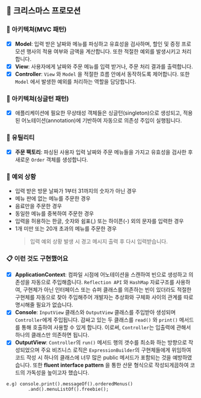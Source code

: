 ## 🚀 크리스마스 프로모션

### 📁 아키텍쳐(MVC 패턴)
- [x] **Model**: 입력 받은 날짜와 메뉴를 파싱하고 유효성을 검사하며, 할인 및 증정 프로모션 행사의 적용 여부와 금액을 계산합니다. 또한 적절한 예외를 발생시키고 처리합니다.
- [x] **View**: 사용자에게 날짜와 주문 메뉴를 입력 받거나, 주문 처리 결과를 출력합니다.
- [x] **Controller**: ```View``` 와 ```Model``` 을 적절한 흐름 안에서 동작하도록 제어합니다. 또한 ```Model``` 에서 발생한 예외를 처리하는 역할을 담당합니다.

### 📁 아키텍쳐(싱글턴 패턴)
- [x] 애플리케이션에 필요한 무상태성 객체들은 싱글턴(singleton)으로 생성되고, 적용된 어노테이션(annotation)에 기반하여 자동으로 의존성 주입이 실행됩니다.

### 🔧 유틸리티
- [x] **주문 팩토리**: 파싱된 사용자 입력 날짜와 주문 메뉴들을 가지고 유효성을 검사한 후 새로운 ```Order``` 객체를 생성합니다.

### 🚨 예외 상황
- 입력 받은 방문 날짜가 1부터 31까지의 숫자가 아닌 경우
- 메뉴 판에 없는 메뉴를 주문한 경우
- 음료만을 주문한 경우
- 동일한 메뉴를 중복하여 주문한 경우
- 입력을 허용하는 한글, 숫자와 쉼표(,) 또는 하이픈(-) 외의 문자를 입력한 경우
- 1개 미만 또는 20개 초과의 메뉴를 주문한 경우
  > 입력 예외 상황 발생 시 경고 메시지 출력 후 다시 입력받습니다.

### 📋 이런 것도 구현했어요
- [x] **ApplicationContext**: 컴파일 시점에 어노테이션을 스캔하여 빈으로 생성하고 의존성을 자동으로 주입해줍니다. ```Reflection API``` 와 ```HashMap``` 자료구조를 사용하여, 구현체가 아닌 인터페이스 또는 슈퍼 클래스를 의존하는 빈이 있더라도 적절한 구현체를 자동으로 찾아 주입해주어 개발자는 추상화와 구체화 사이의 관계를 따로 명시해줄 필요가 없습니다.
- [x] **Console**: ```InputView``` 클래스와 ```OutputView``` 클래스를 주입받아 생성되며 ```Controller```에게 주입됩니다. 감싸고 있는 두 클래스를 ```read()``` 와 ```print()``` 메서드를 통해 호출하여 사용할 수 있게 합니다. 이로써, ```Controller```는 입출력에 관해서 하나의 클래스만 의존하면 됩니다.
- [x] **OutputView**: ```Controller```의 ```run()``` 메서드 행의 갯수를 최소화 하는 방향으로 작성되었으며 주요 비즈니스 로직은 ```ExpressionBuilder```의 구현체들에게 위임하여 코드 작성 시 하나의 클래스에 너무 많은 public 메서드가 포함되는 것을 예방하였습니다. 또한 **fluent interface pattern** 을 통한 산문 형식으로 작성되게끔하여 코드의 가독성을 높이고자 했습니다.
```
e.g) console.print().messageOf().orderedMenus()
        .and().menuListOf().freebie();
```